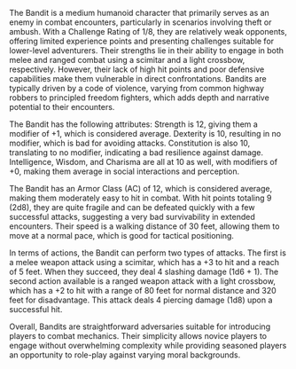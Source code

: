 The Bandit is a medium humanoid character that primarily serves as an enemy in combat encounters, particularly in scenarios involving theft or ambush. With a Challenge Rating of 1/8, they are relatively weak opponents, offering limited experience points and presenting challenges suitable for lower-level adventurers. Their strengths lie in their ability to engage in both melee and ranged combat using a scimitar and a light crossbow, respectively. However, their lack of high hit points and poor defensive capabilities make them vulnerable in direct confrontations. Bandits are typically driven by a code of violence, varying from common highway robbers to principled freedom fighters, which adds depth and narrative potential to their encounters.

The Bandit has the following attributes: Strength is 12, giving them a modifier of +1, which is considered average. Dexterity is 10, resulting in no modifier, which is bad for avoiding attacks. Constitution is also 10, translating to no modifier, indicating a bad resilience against damage. Intelligence, Wisdom, and Charisma are all at 10 as well, with modifiers of +0, making them average in social interactions and perception.

The Bandit has an Armor Class (AC) of 12, which is considered average, making them moderately easy to hit in combat. With hit points totaling 9 (2d8), they are quite fragile and can be defeated quickly with a few successful attacks, suggesting a very bad survivability in extended encounters. Their speed is a walking distance of 30 feet, allowing them to move at a normal pace, which is good for tactical positioning.

In terms of actions, the Bandit can perform two types of attacks. The first is a melee weapon attack using a scimitar, which has a +3 to hit and a reach of 5 feet. When they succeed, they deal 4 slashing damage (1d6 + 1). The second action available is a ranged weapon attack with a light crossbow, which has a +2 to hit with a range of 80 feet for normal distance and 320 feet for disadvantage. This attack deals 4 piercing damage (1d8) upon a successful hit.

Overall, Bandits are straightforward adversaries suitable for introducing players to combat mechanics. Their simplicity allows novice players to engage without overwhelming complexity while providing seasoned players an opportunity to role-play against varying moral backgrounds.